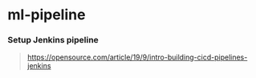 # ml-pipeline

### Setup Jenkins pipeline

>  https://opensource.com/article/19/9/intro-building-cicd-pipelines-jenkins

